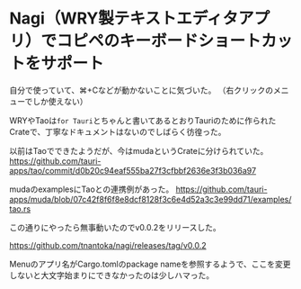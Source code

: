 # Nagi（WRY製テキストエディタアプリ）でコピペのキーボードショートカットをサポート

自分で使っていて、⌘+Cなどが動かないことに気づいた。
（右クリックのメニューでしか使えない）

WRYやTaoは`for Tauri`とちゃんと書いてあるとおりTauriのために作られたCrateで、丁寧なドキュメントはないのでしばらく彷徨った。

以前はTaoでできたようだが、今はmudaというCrateに分けられていた。
<https://github.com/tauri-apps/tao/commit/d0b20c94eaf555ba27f3cfbbf2636e3f3b036a97>

mudaのexamplesにTaoとの連携例があった。
<https://github.com/tauri-apps/muda/blob/07c42f8f6f8e8dcf8128f3c6e4d52a3c3e99dd71/examples/tao.rs>

この通りにやったら無事動いたのでv0.0.2をリリースした。

<https://github.com/tnantoka/nagi/releases/tag/v0.0.2>

Menuのアプリ名がCargo.tomlのpackage nameを参照するようで、ここを変更しないと大文字始まりにできなかったのは少しハマった。
